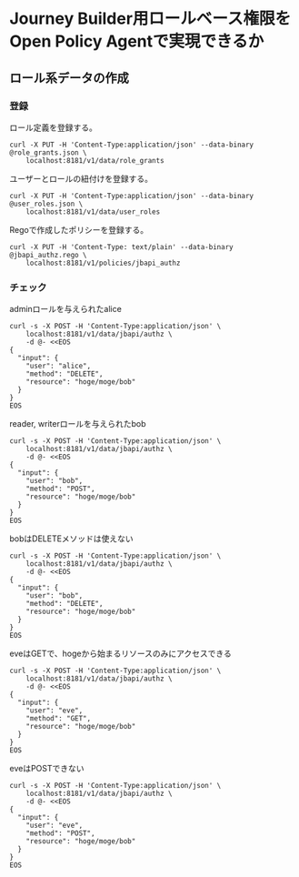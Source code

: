 # Journey Builder用ロールベース権限をOpen Policy Agentで実現できるか

## ロール系データの作成

### 登録

ロール定義を登録する。

```shell
curl -X PUT -H 'Content-Type:application/json' --data-binary @role_grants.json \
    localhost:8181/v1/data/role_grants
```

ユーザーとロールの紐付けを登録する。

```shell
curl -X PUT -H 'Content-Type:application/json' --data-binary @user_roles.json \
    localhost:8181/v1/data/user_roles
```


Regoで作成したポリシーを登録する。

```shell
curl -X PUT -H 'Content-Type: text/plain' --data-binary @jbapi_authz.rego \
    localhost:8181/v1/policies/jbapi_authz
```

### チェック

adminロールを与えられたalice

```shell
curl -s -X POST -H 'Content-Type:application/json' \
    localhost:8181/v1/data/jbapi/authz \
    -d @- <<EOS
{
  "input": {
    "user": "alice",
    "method": "DELETE",
    "resource": "hoge/moge/bob"
  }
}
EOS
```

reader, writerロールを与えられたbob

```shell
curl -s -X POST -H 'Content-Type:application/json' \
    localhost:8181/v1/data/jbapi/authz \
    -d @- <<EOS
{
  "input": {
    "user": "bob",
    "method": "POST",
    "resource": "hoge/moge/bob"
  }
}
EOS
```

bobはDELETEメソッドは使えない

```shell
curl -s -X POST -H 'Content-Type:application/json' \
    localhost:8181/v1/data/jbapi/authz \
    -d @- <<EOS
{
  "input": {
    "user": "bob",
    "method": "DELETE",
    "resource": "hoge/moge/bob"
  }
}
EOS
```

eveはGETで、hogeから始まるリソースのみにアクセスできる

```shell
curl -s -X POST -H 'Content-Type:application/json' \
    localhost:8181/v1/data/jbapi/authz \
    -d @- <<EOS
{
  "input": {
    "user": "eve",
    "method": "GET",
    "resource": "hoge/moge/bob"
  }
}
EOS
```

eveはPOSTできない

```shell
curl -s -X POST -H 'Content-Type:application/json' \
    localhost:8181/v1/data/jbapi/authz \
    -d @- <<EOS
{
  "input": {
    "user": "eve",
    "method": "POST",
    "resource": "hoge/moge/bob"
  }
}
EOS
```
